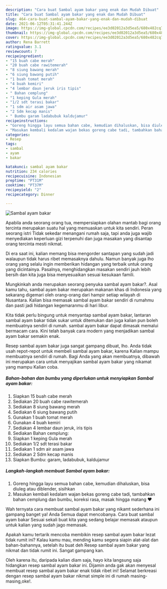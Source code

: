 ```yaml
---
description: "Cara buat Sambal ayam bakar yang enak dan Mudah Dibuat"
title: "Cara buat Sambal ayam bakar yang enak dan Mudah Dibuat"
slug: 464-cara-buat-sambal-ayam-bakar-yang-enak-dan-mudah-dibuat
date: 2021-06-12T05:31:41.244Z
image: https://img-global.cpcdn.com/recipes/ee3d02012a3d5ea5/680x482cq70/sambal-ayam-bakar-foto-resep-utama.jpg
thumbnail: https://img-global.cpcdn.com/recipes/ee3d02012a3d5ea5/680x482cq70/sambal-ayam-bakar-foto-resep-utama.jpg
cover: https://img-global.cpcdn.com/recipes/ee3d02012a3d5ea5/680x482cq70/sambal-ayam-bakar-foto-resep-utama.jpg
author: Rena Barrett
ratingvalue: 3.1
reviewcount: 7
recipeingredient:
- "15 buah cabe merah"
- "20 buah cabe rawitemerah"
- "8 siung bawang merah"
- "6 siung bawang putih"
- "1 buah tomat merah"
- "4 buah kemiri"
- "4 lembar daun jeruk iris tipis"
- " Bahan cemplung"
- "1 keping Gula merah"
- "1/2 sdt terasi bakar"
- "1 sdm air asam jawa"
- "2 Sdm kecap manis"
- " Bumbu garam ladabubuk kaldujamur"
recipeinstructions:
- "Goreng hingga layu semua bahan cabe, kemudian dihaluskan, bisa diuleg atau diblender, sisihkan"
- "Masukan kembali kedalam wajan bekas goreng cabe tadi, tambahkan bahan cemplung dan bumbu, koreksi rasa, masak hingga matang ❤️"
categories:
- Resep
tags:
- sambal
- ayam
- bakar

katakunci: sambal ayam bakar 
nutrition: 234 calories
recipecuisine: Indonesian
preptime: "PT31M"
cooktime: "PT37M"
recipeyield: "2"
recipecategory: Dinner

---
```



![Sambal ayam bakar](https://img-global.cpcdn.com/recipes/ee3d02012a3d5ea5/680x482cq70/sambal-ayam-bakar-foto-resep-utama.jpg)

Apabila anda seorang orang tua, mempersiapkan olahan mantab bagi orang tercinta merupakan suatu hal yang memuaskan untuk kita sendiri. Peran seorang istri Tidak sekedar menangani rumah saja, tapi anda juga wajib menyediakan keperluan gizi terpenuhi dan juga masakan yang disantap orang tercinta mesti nikmat.

Di era  saat ini, kalian memang bisa mengorder santapan yang sudah jadi walaupun tidak harus ribet memasaknya dahulu. Namun banyak juga lho orang yang selalu ingin memberikan hidangan yang terbaik untuk orang yang dicintainya. Pasalnya, menghidangkan masakan sendiri jauh lebih bersih dan kita juga bisa menyesuaikan sesuai kesukaan famili. 



Mungkinkah anda merupakan seorang penyuka sambal ayam bakar?. Asal kamu tahu, sambal ayam bakar merupakan makanan khas di Indonesia yang sekarang digemari oleh orang-orang dari hampir setiap wilayah di Nusantara. Kalian bisa memasak sambal ayam bakar sendiri di rumahmu dan pasti jadi hidangan kegemaranmu di hari libur.

Kita tidak perlu bingung untuk menyantap sambal ayam bakar, lantaran sambal ayam bakar tidak sukar untuk ditemukan dan juga kalian pun boleh membuatnya sendiri di rumah. sambal ayam bakar dapat dimasak memalui bermacam cara. Kini telah banyak cara modern yang menjadikan sambal ayam bakar semakin enak.

Resep sambal ayam bakar juga sangat gampang dibuat, lho. Anda tidak usah repot-repot untuk membeli sambal ayam bakar, karena Kalian mampu membuatnya sendiri di rumah. Bagi Anda yang akan membuatnya, dibawah ini merupakan cara untuk menyajikan sambal ayam bakar yang nikamat yang mampu Kalian coba.

<!--inarticleads1-->

##### Bahan-bahan dan bumbu yang diperlukan untuk menyiapkan Sambal ayam bakar:

1. Siapkan 15 buah cabe merah
1. Sediakan 20 buah cabe rawitemerah
1. Sediakan 8 siung bawang merah
1. Sediakan 6 siung bawang putih
1. Gunakan 1 buah tomat merah
1. Gunakan 4 buah kemiri
1. Sediakan 4 lembar daun jeruk, iris tipis
1. Sediakan  Bahan cemplung:
1. Siapkan 1 keping Gula merah
1. Sediakan 1/2 sdt terasi bakar
1. Sediakan 1 sdm air asam jawa
1. Sediakan 2 Sdm kecap manis
1. Siapkan  Bumbu: garam, ladabubuk, kaldujamur




<!--inarticleads2-->

##### Langkah-langkah membuat Sambal ayam bakar:

1. Goreng hingga layu semua bahan cabe, kemudian dihaluskan, bisa diuleg atau diblender, sisihkan
1. Masukan kembali kedalam wajan bekas goreng cabe tadi, tambahkan bahan cemplung dan bumbu, koreksi rasa, masak hingga matang ❤️




Wah ternyata cara membuat sambal ayam bakar yang nikamt sederhana ini gampang banget ya! Anda Semua dapat mencobanya. Cara buat sambal ayam bakar Sesuai sekali buat kita yang sedang belajar memasak ataupun untuk kalian yang sudah jago memasak.

Apakah kamu tertarik mencoba membikin resep sambal ayam bakar lezat tidak rumit ini? Kalau kamu mau, mending kamu segera siapin alat-alat dan bahan-bahannya, setelah itu buat deh Resep sambal ayam bakar yang nikmat dan tidak rumit ini. Sangat gampang kan. 

Oleh karena itu, daripada kalian diam saja, hayo kita langsung saja hidangkan resep sambal ayam bakar ini. Dijamin anda gak akan menyesal membuat resep sambal ayam bakar enak tidak ribet ini! Selamat berkreasi dengan resep sambal ayam bakar nikmat simple ini di rumah masing-masing,oke!.

